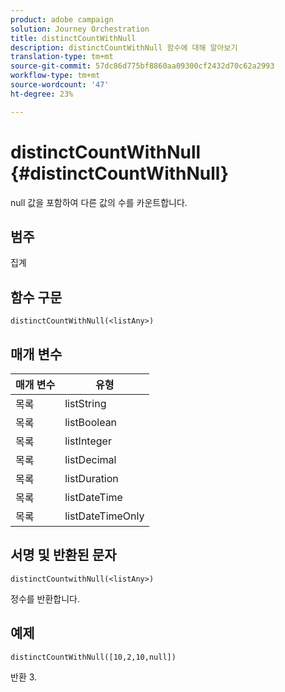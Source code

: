 ```yaml
---
product: adobe campaign
solution: Journey Orchestration
title: distinctCountWithNull
description: distinctCountWithNull 함수에 대해 알아보기
translation-type: tm+mt
source-git-commit: 57dc86d775bf8860aa09300cf2432d70c62a2993
workflow-type: tm+mt
source-wordcount: '47'
ht-degree: 23%

---
```



# distinctCountWithNull {#distinctCountWithNull}

null 값을 포함하여 다른 값의 수를 카운트합니다.

## 범주

집계

## 함수 구문

`distinctCountWithNull(<listAny>)`

## 매개 변수

| 매개 변수 | 유형 |
|-----------|------------------|
| 목록 | listString |
| 목록 | listBoolean |
| 목록 | listInteger |
| 목록 | listDecimal |
| 목록 | listDuration |
| 목록 | listDateTime |
| 목록 | listDateTimeOnly |

## 서명 및 반환된 문자

`distinctCountwithNull(<listAny>)`

정수를 반환합니다.

## 예제

`distinctCountWithNull([10,2,10,null])`

반환 3.
